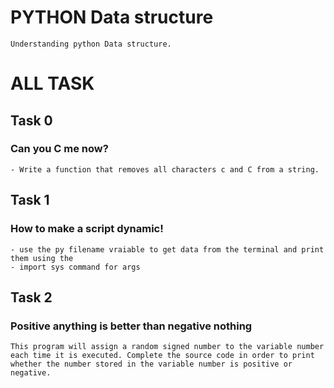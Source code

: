 # PYTHON Data structure
    Understanding python Data structure.
# ALL TASK

## Task 0
###  Can you C me now?
    - Write a function that removes all characters c and C from a string.
## Task 1
### How to make a script dynamic!
    - use the py filename vraiable to get data from the terminal and print them using the
    - import sys command for args

## Task 2
###  Positive anything is better than negative nothing
    This program will assign a random signed number to the variable number each time it is executed. Complete the source code in order to print whether the number stored in the variable number is positive or negative.
